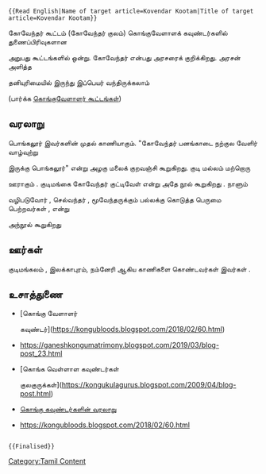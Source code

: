 ```{=mediawiki}
{{Read English|Name of target article=Kovendar Kootam|Title of target article=Kovendar Kootam}}
```
கோவேந்தர் கூட்டம் (கோவேந்தர் குலம்) கொங்குவேளாளக் கவுண்டர்களில் துணைப்பிரிவுகளான
அறுபது கூட்டங்களில் ஒன்று. கோவேந்தர் என்பது அரசரைக் குறிக்கிறது. அரசன் அளித்த
தனியுரிமையில் இருந்து இப்பெயர் வந்திருக்கலாம்

(பார்க்க [கொங்குவேளாளர் கூட்டங்கள்](கொங்குவேளாளர்_கூட்டங்கள் "wikilink"))

## வரலாறு

பொங்கலூர் இவர்களின் முதல் காணியாகும். \"கோவேந்தர் பனங்காடை நற்குல வேளிர் வாழ்வுற்று
இருக்கு பொங்கலூர்\" என்று அழகு மலைக் குறவஞ்சி கூறுகிறது. குடி மல்லம் மற்றொரு
ஊராகும் . குடிமங்கை கோவேந்தர் குட்டிவேள் என்று அதே நூல் கூறுகிறது . நாளும்
வழிபடுவோர் , செல்வந்தர் , மூவேந்தருக்கும் பல்லக்கு கொடுத்த பெருமை பெற்றவர்கள் , என்று
அந்நூல் கூறுகிறது

## ஊர்கள்

குடிமங்கலம் , இலக்காபுரம், நம்னேரி ஆகிய காணிகளை கொண்டவர்கள் இவர்கள் .

## உசாத்துணை

-   [கொங்கு வேளாளர்
    கவுண்டர்](https://kongubloods.blogspot.com/2018/02/60.html)
-   <https://ganeshkongumatrimony.blogspot.com/2019/03/blog-post_23.html>
-   [கொங்க வெள்ளாள கவுண்டர்கள்
    குலகுருக்கள்](https://kongukulagurus.blogspot.com/2009/04/blog-post.html)
-   [கொங்கு கவுண்டர்களின் வரலாறு](https://kongudesarajakkal.blogspot.com/)
-   <https://kongubloods.blogspot.com/2018/02/60.html>

```{=mediawiki}
{{Finalised}}
```
[Category:Tamil Content](Category:Tamil_Content "wikilink")

